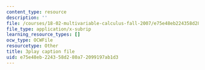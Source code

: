 ```yaml
---
content_type: resource
description: ''
file: /courses/18-02-multivariable-calculus-fall-2007/e75e48eb224358d280a72099197ab1d3_dK3NEf13nPc.vtt
file_type: application/x-subrip
learning_resource_types: []
ocw_type: OCWFile
resourcetype: Other
title: 3play caption file
uid: e75e48eb-2243-58d2-80a7-2099197ab1d3
---
```

